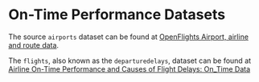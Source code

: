 # On-Time Performance Datasets

The source `airports` dataset can be found at [OpenFlights Airport, airline and route data](http://openflights.org/data.html). 

The `flights`, also known as the `departuredelays`, dataset can be found at [Airline On-Time Performance and Causes of Flight Delays: On_Time Data](https://catalog.data.gov/dataset/airline-on-time-performance-and-causes-of-flight-delays)
